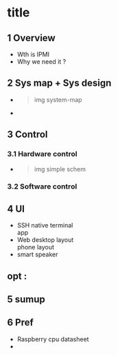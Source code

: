 # title
## 1 Overview
- Wth is IPMI   
- Why we need it ?
## 2 Sys map + Sys design
- >img system-map
- 
## 3 Control
### 3.1 Hardware control
- >img simple schem
### 3.2 Software control
## 4 UI
- SSH
native terminal   
app   
- Web
desktop layout   
phone layout   
- smart speaker
## opt : 
## 5 sumup
## 6 Pref
- Raspberry cpu datasheet
- 